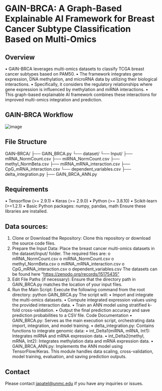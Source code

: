 # GAIN-BRCA: A Graph-Based Explainable AI Framework for Breast Cancer Subtype Classification Based on Multi-Omics

## Overview

•	GAIN-BRCA leverages multi-omics datasets to classify TCGA breast cancer subtypes based on PAM50.
•	The framework integrates gene expression, DNA methylation, and microRNA data by utilizing their biological interactions. 
•	Specifically, it considers the regulatory relationships where gene expression is influenced by methylation and miRNA interactions. 
•	This graph-based explainable AI framework combines these interactions for improved multi-omics integration and prediction.

## GAIN-BRCA Workflow

![image](https://github.com/user-attachments/assets/424c1ca9-e055-44a6-b0d4-c3bef48e31d6)

## File Structure
GAIN-BRCA/ ├── GAIN_BRCA.py
└── dataset/ 
└── Input/ 
├── mRNA_NormCount.csv 
├── miRNA_NormCount.csv 
├── methyl_NormBeta.csv 
├── miRNA_mRNA_interaction.csv 
├── CpG_mRNA_interaction.csv 
└── dependent_variables.csv
├── delta_integration.py 
├── GAIN_BRCA_ANN.py 

## Requirements
•	Tensorflow (>= 2.9.1)
•	Keras (>= 2.9.0)
•	Python (>= 3.8.10)
•	Scikit-learn (>=1.2.1)
•	Basic Python packages: numpy, pandas, math
Ensure these libraries are installed.

## Data sources: 
1.	Clone or Download the Repository:
Clone this repository or download the source code files.
2.	Prepare the Input Data:
Place the breast cancer multi-omics datasets in the dataset/Input/ folder.
The required files are:
o	mRNA_NormCount.csv
o	miRNA_NormCount.csv
o	methyl_NormBeta.csv
o	miRNA_mRNA_interaction.csv
o	CpG_mRNA_interaction.csv
o	dependent_variables.csv
The datasets can be found here “https://zenodo.org/records/15175435”
3.	Edit File Paths (if necessary):
Ensure that the directory path in GAIN_BRCA.py matches the location of your input files.
4.	Run the Main Script:
Execute the following command from the root directory:
python GAIN_BRCA.py
The script will:
•	Import and integrate the multi-omics datasets.
•	Compute integrated expression values using the provided interaction data.
•	Train an ANN model using stratified k-fold cross-validation.
•	Output the final prediction accuracy and save prediction probabilities to a CSV file.
Code Documentation
•	GAIN_BRCA.py:
Serves as the main execution script, orchestrating data import, integration, and model training.
•	delta_integration.py:
Contains functions to integrate genomic data:
•	int_Delta1(miRNA, mRNA, Int1): Integrates miRNA and mRNA expression data.
•	int_Delta2(methyl, mRNA, Int2): Integrates methylation data and mRNA expression data.
•	GAIN_BRCA_ANN.py:
Implements the ANN model using TensorFlow/Keras.
This module handles data scaling, cross-validation, model training, evaluation, and saving prediction outputs.

## Contact
Please contact japatel@unmc.edu if you have any inquiries or issues.
